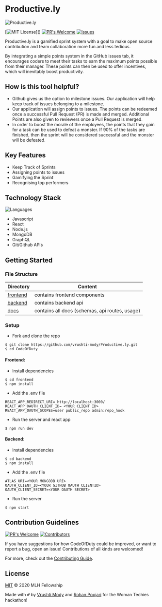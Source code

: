 # Productive.ly
![Productive.ly](https://boringrails.com/images/github-actions-ci.png)


[![MIT License](https://img.shields.io/apm/l/atomic-design-ui.svg?)]() 
[![PR's Welcome](https://img.shields.io/badge/PRs-welcome-brightgreen.svg?style=flat)](https://github.com/vrushti-mody/Productive.ly/pulls)
[![Issues](https://img.shields.io/github/issues-raw/vrushti-mody/Productive.ly)](https://github.com/vrushti-mody/Productive.ly/issues) 


Productive.ly is a gamified sprint system with a goal to make open source contribution and team collaboration more fun and less tedious.

By integrating a simple points system in the GitHub issues tab, it encourages coders to meet their tasks to earn the maximum points possible from their manager. These points can then be used to offer incentives, which will inevitably boost productivity.


## How is this tool helpful?

- Github gives us the option to milestone issues. Our application will help keep track of issues belonging to a milestone.
- Our application will assign points to issues. The points can be redeemed once a successful Pull Request (PR) is made and merged. Additional Points are also given to reviewers once a Pull Request is merged.
- In order to boost the morale of the employees, the points that they gain for a task can be used to defeat a monster. If 90% of the tasks are finished, then the sprint will be considered successful and the monster will be defeated.


## Key Features

- Keep Track of Sprints
- Assigning points to issues
- Gamifying the Sprint
- Recognising top performers

## Technology Stack
![Languages](https://img.shields.io/github/languages/count/vrushti-mody/Productive.ly)
- Javascript
- React
- Node.js
- MongoDB
- GraphQL
- Git/Github APIs


## Getting Started

### File Structure

| Directory                                                                                         | Content                      |
| --------------------------------------------------------------------------------------------------| ---------------------------- |
| [frontend](https://github.com/vrushti-mody/Productive.ly/tree/master/frontend) | contains frontend components |
| [backend](https://github.com/vrushti-mody/Productive.ly/tree/master/backend)   | contains backend api         |
| [docs](https://github.com/vrushti-mody/Productive.ly/tree/master/docs)         | contains all docs (schemas, api routes, usage) |

### Setup

- Fork and clone the repo

```
$ git clone https://github.com/vrushti-mody/Productive.ly.git
$ cd CodeOfDuty
```

#### Frontend:
- Install dependencies
```
$ cd frontend
$ npm install
```
- Add the .env file
```
REACT_APP_REDIRECT_URI= http://localhost:3000/
REACT_APP_OAUTH_CLIENT_ID= <YOUR CLIENT ID>
REACT_APP_OAUTH_SCOPES=user public_repo admin:repo_hook
```

- Run the server and react app

```
$ npm run dev
```

#### Backend:
- Install dependencies
```
$ cd backend
$ npm install
```

- Add the .env file
```
ATLAS_URI=<YOUR MONGODB URI>
OAUTH_CLIENT_ID=<YOUR GITHUB OAUTH CLIENTID>
OAUTH_CLIENT_SECRET=<YOUR OAUTH SECRET>

```

- Run the server
```
$ npm start
```

## Contribution Guidelines
[![PR's Welcome](https://img.shields.io/github/issues-pr-raw/vrushti-mody/Productive.ly)]()
[![Contributors](https://img.shields.io/github/contributors/vrushti-mody/Productive.ly)]()

If you have suggestions for how CodeOfDuty could be improved, or want to report a bug, open an issue! Contributions of all kinds are welcomed!

For more, check out the [Contributing Guide](./CONTRIBUTING.md).

## License

[MIT](LICENSE) © 2020 MLH Fellowship

Made with 💕 by [Vrushti Mody](https://github.com/vrushti-mody) and [Rohan Poojari](https://github.com/RoRogers7) for the Woman Techies hackathon!
